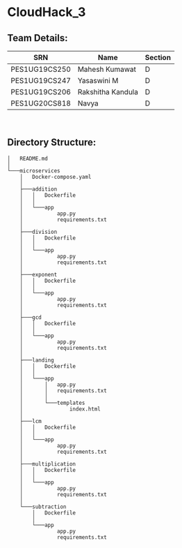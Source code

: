 # CloudHack_3

## Team Details:

| SRN  | Name | Section |
| ------------- | ------------- | ------------- |
| PES1UG19CS250  | Mahesh Kumawat | D |
| PES1UG19CS247  | Yasaswini M | D |
| PES1UG19CS206  | Rakshitha Kandula | D |
| PES1UG20CS818  | Navya | D |

<br>

## Directory Structure:

```
│   README.md
│   
└───microservices
    │   Docker-compose.yaml
    │   
    ├───addition
    │   │   Dockerfile
    │   │   
    │   └───app
    │           app.py
    │           requirements.txt
    │           
    ├───division
    │   │   Dockerfile
    │   │   
    │   └───app
    │           app.py
    │           requirements.txt
    │           
    ├───exponent
    │   │   Dockerfile
    │   │   
    │   └───app
    │           app.py
    │           requirements.txt
    │           
    ├───gcd
    │   │   Dockerfile
    │   │   
    │   └───app
    │           app.py
    │           requirements.txt
    │           
    ├───landing
    │   │   Dockerfile
    │   │   
    │   └───app
    │       │   app.py
    │       │   requirements.txt
    │       │   
    │       └───templates
    │               index.html
    │               
    ├───lcm
    │   │   Dockerfile
    │   │   
    │   └───app
    │           app.py
    │           requirements.txt
    │           
    ├───multiplication
    │   │   Dockerfile
    │   │   
    │   └───app
    │           app.py
    │           requirements.txt
    │           
    └───subtraction
        │   Dockerfile
        │   
        └───app
                app.py
                requirements.txt
